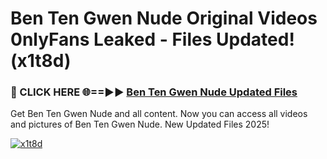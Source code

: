 # Ben Ten Gwen Nude Original Videos 0nlyFans Leaked - Files Updated! (x1t8d)

<h3>🔴 CLICK HERE 🌐==►► <a href="https://tinyurl.com/5h6xmrr3" rel="nofollow">Ben Ten Gwen Nude Updated Files</a></h3>

Get Ben Ten Gwen Nude and all content. Now you can access all videos and pictures of Ben Ten Gwen Nude. New Updated Files 2025!

[![x1t8d](https://i.imgur.com/KVD873Z.gif)](https://tinyurl.com/5h6xmrr3)
